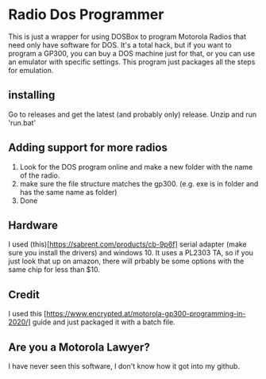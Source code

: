 # Radio Dos Programmer
This is just a wrapper for using DOSBox to program Motorola Radios that need only have software for DOS. 
It's a total hack, but if you want to program a GP300, you can buy a DOS machine just for that, or you can use an emulator with specific settings. This program just packages all the steps for emulation.

## installing
Go to releases and get the latest (and probably only) release.
Unzip and run 'run.bat'

## Adding support for more radios
1) Look for the DOS program online and make a new folder with the name of the radio.
2) make sure the file structure matches the gp300. (e.g. exe is in folder and has the same name as folder)
3) Done

## Hardware
I used (this)[https://sabrent.com/products/cb-9p6f] serial adapter (make sure you install the drivers) and windows 10. It uses a PL2303 TA, so if you just look that up on amazon, there will prbably be some options with the same chip for less than $10.

## Credit
I used this [https://www.encrypted.at/motorola-gp300-programming-in-2020/] guide and just packaged it with a batch file.

## Are you a Motorola Lawyer?
I have never seen this software, I don't know how it got into my github.

